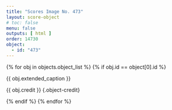 ```yaml
---
title: "Scores Image No. 473"
layout: score-object
# toc: false
menu: false
outputs: [ html ]
order: 14730
object:
  - id: "473"
---
```


{% for obj in objects.object_list %}
{% if obj.id == object[0].id %}

{{ obj.extended_caption }}

{{ obj.credit }} {.object-credit}

{% endif %}
{% endfor %}
